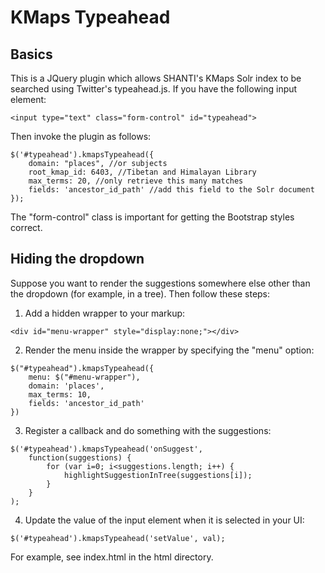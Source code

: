 # KMaps Typeahead

## Basics

This is a JQuery plugin which allows SHANTI's KMaps Solr index to be searched using Twitter's typeahead.js.
If you have the following input element:

```
<input type="text" class="form-control" id="typeahead">
```

Then invoke the plugin as follows:

```
$('#typeahead').kmapsTypeahead({
    domain: "places", //or subjects
    root_kmap_id: 6403, //Tibetan and Himalayan Library
    max_terms: 20, //only retrieve this many matches
    fields: 'ancestor_id_path' //add this field to the Solr document
});
```

The "form-control" class is important for getting the Bootstrap styles correct.


## Hiding the dropdown

Suppose you want to render the suggestions somewhere else other than the dropdown (for example, in a tree).
Then follow these steps:

1. Add a hidden wrapper to your markup:

```
<div id="menu-wrapper" style="display:none;"></div>
```

2. Render the menu inside the wrapper by specifying the "menu" option:

```
$("#typeahead").kmapsTypeahead({
    menu: $("#menu-wrapper"),
    domain: 'places',
    max_terms: 10,
    fields: 'ancestor_id_path'
})
```

3. Register a callback and do something with the suggestions:

```
$('#typeahead').kmapsTypeahead('onSuggest',
    function(suggestions) {
        for (var i=0; i<suggestions.length; i++) {
            highlightSuggestionInTree(suggestions[i]);
        }
    }
);
```

4. Update the value of the input element when it is selected in your UI:

```
$('#typeahead').kmapsTypeahead('setValue', val);
```

For example, see index.html in the html directory.